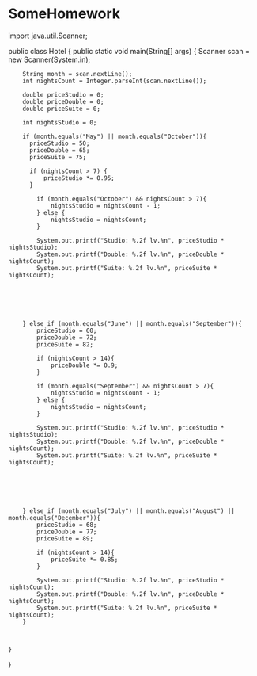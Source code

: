 # SomeHomework

import java.util.Scanner;
 
public class Hotel {
    public static void main(String[] args) {
        Scanner scan = new Scanner(System.in);
 
        String month = scan.nextLine();
        int nightsCount = Integer.parseInt(scan.nextLine());
 
        double priceStudio = 0;
        double priceDouble = 0;
        double priceSuite = 0;
 
        int nightsStudio = 0;
 
        if (month.equals("May") || month.equals("October")){
          priceStudio = 50;
          priceDouble = 65;
          priceSuite = 75;
 
          if (nightsCount > 7) {
              priceStudio *= 0.95;
          }
 
            if (month.equals("October") && nightsCount > 7){
                nightsStudio = nightsCount - 1;
            } else {
                nightsStudio = nightsCount;
            }
 
            System.out.printf("Studio: %.2f lv.%n", priceStudio * nightsStudio);
            System.out.printf("Double: %.2f lv.%n", priceDouble * nightsCount);
            System.out.printf("Suite: %.2f lv.%n", priceSuite * nightsCount);
 
 
 
 
 
 
        } else if (month.equals("June") || month.equals("September")){
            priceStudio = 60;
            priceDouble = 72;
            priceSuite = 82;
 
            if (nightsCount > 14){
                priceDouble *= 0.9;
            }
 
            if (month.equals("September") && nightsCount > 7){
                nightsStudio = nightsCount - 1;
            } else {
                nightsStudio = nightsCount;
            }
 
            System.out.printf("Studio: %.2f lv.%n", priceStudio * nightsStudio);
            System.out.printf("Double: %.2f lv.%n", priceDouble * nightsCount);
            System.out.printf("Suite: %.2f lv.%n", priceSuite * nightsCount);
 
 
 
 
 
 
        } else if (month.equals("July") || month.equals("August") || month.equals("December")){
            priceStudio = 68;
            priceDouble = 77;
            priceSuite = 89;
 
            if (nightsCount > 14){
                priceSuite *= 0.85;
            }
 
            System.out.printf("Studio: %.2f lv.%n", priceStudio * nightsCount);
            System.out.printf("Double: %.2f lv.%n", priceDouble * nightsCount);
            System.out.printf("Suite: %.2f lv.%n", priceSuite * nightsCount);
        }
 
 
 
    }
}
